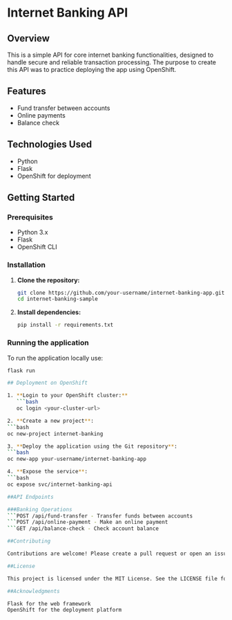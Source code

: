 # Internet Banking API

## Overview
This is a simple API for core internet banking functionalities, designed to handle secure and reliable transaction processing. The purpose to create this API was to practice deploying the app using OpenShift.

## Features

- Fund transfer between accounts
- Online payments
- Balance check

## Technologies Used
- Python
- Flask
- OpenShift for deployment


## Getting Started

### Prerequisites
- Python 3.x
- Flask
- OpenShift CLI

### Installation

1. **Clone the repository:**
   ```bash
   git clone https://github.com/your-username/internet-banking-app.git
   cd internet-banking-sample

2. **Install dependencies:**
   ```bash
   pip install -r requirements.txt
   

### Running the application

To run the application locally use:
```bash
flask run

## Deployment on OpenShift

1. **Login to your OpenShift cluster:**
   ```bash
   oc login <your-cluster-url>

2. **Create a new project**:
```bash
oc new-project internet-banking

3. **Deploy the application using the Git repository**:
```bash
oc new-app your-username/internet-banking-app

4. **Expose the service**:
```bash
oc expose svc/internet-banking-api

##API Endpoints

###Banking Operations
```POST /api/fund-transfer - Transfer funds between accounts
```POST /api/online-payment - Make an online payment
```GET /api/balance-check - Check account balance

##Contributing

Contributions are welcome! Please create a pull request or open an issue for any suggestions or improvements.

##License

This project is licensed under the MIT License. See the LICENSE file for details.

##Acknowledgments

Flask for the web framework
OpenShift for the deployment platform

